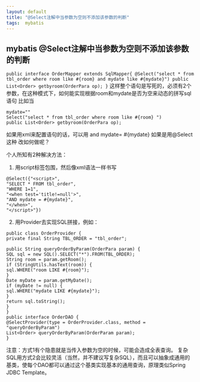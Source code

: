 ```yaml
---
layout: default
title: "@Select注解中当参数为空则不添加该参数的判断"
tags:  mybatis
---
```


## mybatis @Select注解中当参数为空则不添加该参数的判断


``
public interface OrderMapper extends SqlMapper{
@Select("select * from tbl_order where room like #{room} and mydate like #{mydate}")
public List<Order> getbyroom(OrderPara op);
}
``
这样整个语句是写死的，必须有2个参数，在这种模式下，如何能实现根据room和mydate是否为空来动态的拼写sql语句
比如当
````
mydate=""
Select("select * from tbl_order where room like #{room} ")
public List<Order> getbyroom(OrderPara op);
````
如果用xml来配置语句的话，可以用<when test="title != null">
and mydate= #{mydate}
</when>
如果是用@Select 这种 改如何做呢？



个人所知有2种解决方法：
1. 用script标签包围，然后像xml语法一样书写

````
@Select({"<script>",
"SELECT * FROM tbl_order",
"WHERE 1=1",
"<when test='title!=null'>",
"AND mydate = #{mydate}",
"</when>",
"</script>"})
````
2. 用Provider去实现SQL拼接，例如：
````
public class OrderProvider {
private final String TBL_ORDER = "tbl_order";

public String queryOrderByParam(OrderPara param) {
SQL sql = new SQL().SELECT("*").FROM(TBL_ORDER);
String room = param.getRoom();
if (StringUtils.hasText(room)) {
sql.WHERE("room LIKE #{room}");
}
Date myDate = param.getMyDate();
if (myDate != null) {
sql.WHERE("mydate LIKE #{mydate}");
}
return sql.toString();
}
}
public interface OrderDAO {
@SelectProvider(type = OrderProvider.class, method = "queryOrderByParam")
List<Order> queryOrderByParam(OrderParam param);
}
````

注意：方式1有个隐患就是当传入参数为空的时候，可能会造成全表查询。
复杂SQL用方式2会比较灵活（当然，并不建议写复杂SQL），而且可以抽象成通用的基类，使每个DAO都可以通过这个基类实现基本的通用查询，原理类似Spring JDBC Template。
